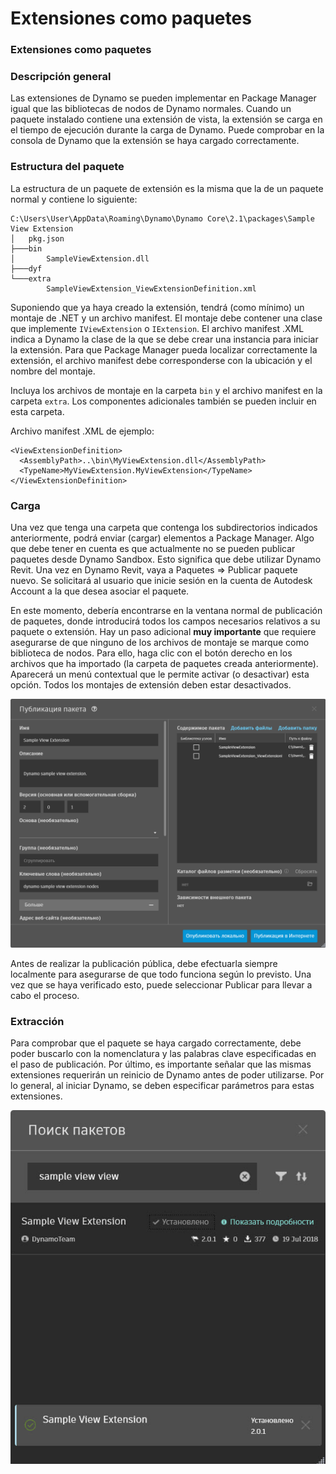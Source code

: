 # Extensiones como paquetes 

### Extensiones como paquetes <a href="#extensions-as-packages" id="extensions-as-packages"></a>

### Descripción general <a href="#overview" id="overview"></a>

Las extensiones de Dynamo se pueden implementar en Package Manager igual que las bibliotecas de nodos de Dynamo normales. Cuando un paquete instalado contiene una extensión de vista, la extensión se carga en el tiempo de ejecución durante la carga de Dynamo. Puede comprobar en la consola de Dynamo que la extensión se haya cargado correctamente.

### Estructura del paquete <a href="#package-structure" id="package-structure"></a>

La estructura de un paquete de extensión es la misma que la de un paquete normal y contiene lo siguiente:

```
C:\Users\User\AppData\Roaming\Dynamo\Dynamo Core\2.1\packages\Sample View Extension
│   pkg.json
├───bin
│       SampleViewExtension.dll
├───dyf
└───extra
        SampleViewExtension_ViewExtensionDefinition.xml
```

Suponiendo que ya haya creado la extensión, tendrá (como mínimo) un montaje de .NET y un archivo manifest. El montaje debe contener una clase que implemente `IViewExtension` o `IExtension`. El archivo manifest .XML indica a Dynamo la clase de la que se debe crear una instancia para iniciar la extensión. Para que Package Manager pueda localizar correctamente la extensión, el archivo manifest debe corresponderse con la ubicación y el nombre del montaje.

Incluya los archivos de montaje en la carpeta `bin` y el archivo manifest en la carpeta `extra`. Los componentes adicionales también se pueden incluir en esta carpeta.

Archivo manifest .XML de ejemplo:

```
<ViewExtensionDefinition>
  <AssemblyPath>..\bin\MyViewExtension.dll</AssemblyPath>
  <TypeName>MyViewExtension.MyViewExtension</TypeName>
</ViewExtensionDefinition>
```

### Carga <a href="#uploading" id="uploading"></a>

Una vez que tenga una carpeta que contenga los subdirectorios indicados anteriormente, podrá enviar (cargar) elementos a Package Manager. Algo que debe tener en cuenta es que actualmente no se pueden publicar paquetes desde Dynamo Sandbox. Esto significa que debe utilizar Dynamo Revit. Una vez en Dynamo Revit, vaya a Paquetes => Publicar paquete nuevo. Se solicitará al usuario que inicie sesión en la cuenta de Autodesk Account a la que desea asociar el paquete.

En este momento, debería encontrarse en la ventana normal de publicación de paquetes, donde introducirá todos los campos necesarios relativos a su paquete o extensión. Hay un paso adicional **muy importante** que requiere asegurarse de que ninguno de los archivos de montaje se marque como biblioteca de nodos. Para ello, haga clic con el botón derecho en los archivos que ha importado (la carpeta de paquetes creada anteriormente). Aparecerá un menú contextual que le permite activar (o desactivar) esta opción. Todos los montajes de extensión deben estar desactivados.

![Publicar un paquete](images/ViewExtension_Search.png)

Antes de realizar la publicación pública, debe efectuarla siempre localmente para asegurarse de que todo funciona según lo previsto. Una vez que se haya verificado esto, puede seleccionar Publicar para llevar a cabo el proceso.

### Extracción <a href="#pulling" id="pulling"></a>

Para comprobar que el paquete se haya cargado correctamente, debe poder buscarlo con la nomenclatura y las palabras clave especificadas en el paso de publicación. Por último, es importante señalar que las mismas extensiones requerirán un reinicio de Dynamo antes de poder utilizarse. Por lo general, al iniciar Dynamo, se deben especificar parámetros para estas extensiones.

![Buscar paquetes](images/ViewExtension_Search.jpg)
